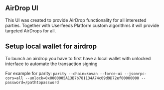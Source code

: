 ## AirDrop UI

This UI was created to provide AirDrop functionality for all interested parties. Together with Userfeeds Platform custom algorithms it will provide targeted AirDrops for all.

## Setup local wallet for airdrop
To launch an airdrop you have to first have a local wallet with unlocked interface to automate the transaction signing

For example for parity:
`parity --chain=kovan --force-ui --jsonrpc-cors=all --unlock=0x0000005A13B7b781134A74c09d9D72ef00000000 --password=/pathtopassword`